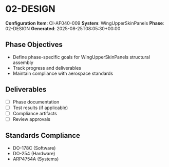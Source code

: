 # 02-DESIGN

**Configuration Item**: CI-AF040-009
**System**: WingUpperSkinPanels
**Phase**: 02-DESIGN
**Generated**: 2025-08-25T08:05:30+00:00

## Phase Objectives
- Define phase-specific goals for WingUpperSkinPanels structural assembly
- Track progress and deliverables
- Maintain compliance with aerospace standards

## Deliverables
- [ ] Phase documentation
- [ ] Test results (if applicable)
- [ ] Compliance artifacts
- [ ] Review approvals

## Standards Compliance
- DO-178C (Software)
- DO-254 (Hardware)
- ARP4754A (Systems)

